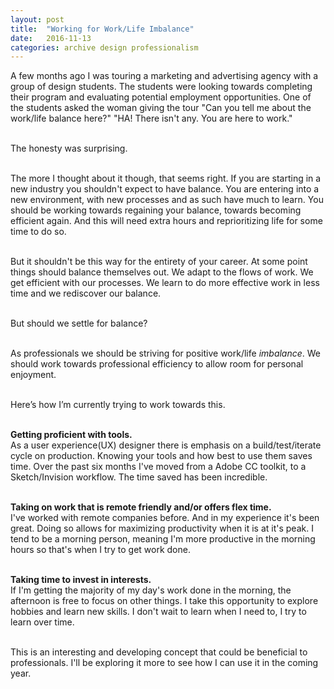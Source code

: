 ```yaml
---
layout: post
title:  "Working for Work/Life Imbalance"
date:   2016-11-13
categories: archive design professionalism
---
```


A few months ago I was touring a marketing and advertising agency with a group of design students. The students were looking towards completing their program and evaluating potential employment opportunities. One of the students asked the woman giving the tour "Can you tell me about the work/life balance here?" "HA! There isn't any. You are here to work."  
<br/>  

The honesty was surprising.  
<br/>

The more I thought about it though, that seems right. If you are starting in a new industry you shouldn't expect to have balance. You are entering into a new environment, with new processes and as such have much to learn. You should be working towards regaining your balance, towards becoming efficient again. And this will need extra hours and reprioritizing life for some time to do so.  
<br/>

But it shouldn't be this way for the entirety of your career. At some point things should balance themselves out. We adapt to the flows of work. We get efficient with our processes. We learn to do more effective work in less time and we rediscover our balance.  
<br/>  

But should we settle for balance?  
<br/>

As professionals we should be striving for positive work/life *imbalance*. We should work towards professional efficiency to allow room for personal enjoyment.  
<br/>

Here’s how I’m currently trying to work towards this.  
<br/>

  **Getting proficient with tools.**  
    As a user experience(UX) designer there is emphasis on a build/test/iterate cycle on production. Knowing your tools and how best to use them saves time. Over the past six months I've moved from a Adobe CC toolkit, to a Sketch/Invision workflow. The time saved has been incredible.    
  <br/>  

  **Taking on work that is remote friendly and/or offers flex time.**  
    I've worked with remote companies before. And in my experience it's been great. Doing so allows for maximizing productivity when it is at it's peak. I tend to be a morning person, meaning I'm more productive in the morning hours so that's when I try to get work done.  
  <br/>     


  **Taking time to invest in interests.**  
    If I'm getting the majority of my day's work done in the morning, the afternoon is free to focus on other things. I take this opportunity to explore hobbies and learn new skills. I don't wait to learn when I need to, I try to learn over time.  
  <br/>  

This is an interesting and developing concept that could be beneficial to professionals. I'll be exploring it more to see how I can use it in the coming year.
<br/>
